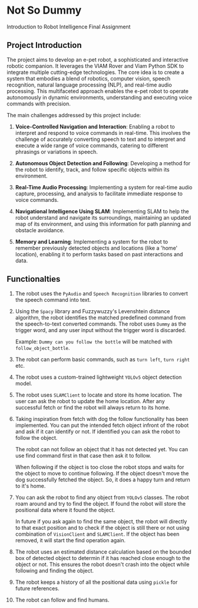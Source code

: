 # Not So Dummy 
Introduction to Robot Intelligence Final Assignment

## Project Introduction
The project aims to develop an e-pet robot, a sophisticated and interactive robotic companion. It leverages the VIAM Rover and Viam Python SDK to integrate multiple cutting-edge technologies. The core idea is to create a system that embodies a blend of robotics, computer vision, speech recognition, natural language processing (NLP), and real-time audio processing. This multifaceted approach enables the e-pet robot to operate autonomously in dynamic environments, understanding and executing voice commands with precision.

The main challenges addressed by this project include:

1. **Voice-Controlled Navigation and Interaction**: Enabling a robot to interpret and respond to voice commands in real-time. This involves the challenge of accurately converting speech to text and to interpret and execute a wide range of voice commands, catering to different phrasings or variations in speech.

2. **Autonomous Object Detection and Following**: Developing a method for the robot to identify, track, and follow specific objects within its environment.

3. **Real-Time Audio Processing**: Implementing a system for real-time audio capture, processing, and analysis to facilitate immediate response to voice commands.

4. **Navigational Intelligence Using SLAM**: Implementing SLAM to help the robot understand and navigate its surroundings, maintaining an updated map of its environment, and using this information for path planning and obstacle avoidance.

5. **Memory and Learning**: Implementing a system for the robot to remember previously detected objects and locations (like a 'home' location), enabling it to perform tasks based on past interactions and data.

## Functionalties 

1. The robot uses the `PyAudio` and `Speech Recognition` libraries to convert the speech command into text.

2. Using the `Spacy` library and Fuzzywuzzy's Levenshtein distance algorithm, the robot identifies the matched predefined command from the speech-to-text converted commands. The robot uses `Dummy` as the trigger word, and any user input without the trigger word is discarded.

   Example: `Dummy can you follow the bottle` will be matched with `follow_object_bottle`.

3. The robot can perform basic commands, such as `turn left`, `turn right` etc.

4. The robot uses a custom-trained lightweight `YOLOv5` object detection model.

5. The robot uses `SLAMClient` to locate and store its home location. The user can ask the robot to update the home location. After any successful fetch or find the robot will always return to its home.

6. Taking inspiration from fetch with dog the follow functionality has been implemented. You can put the intended fetch object infront of the robot and ask if it can identify or not. If identified you can ask the robot to follow the object. 

    The robot can not follow an object that it has not detected yet. You can use find command first in that case then ask it to follow.

    When following if the object is too close the robot stops and waits for the object to move to continue following. If the object doesn't move the dog successfully fetched the object. So, it does a happy turn and return to it's home.


7. You can ask the robot to find any object from `YOLOv5` classes. The robot roam around and try to find the object. If found the robot will store the positional data where it found the object. 

    In future if you ask again to find the same object, the robot will directly to that exact position and to check if the object is still there or not using combination of `VisionClient` and `SLAMClient`. If the object has been removed, it will start the find operation again. 

8. The robot uses an estimated distance calculation based on the bounded box of detected object to determin if it has reached close enough to the object or not. This ensures the robot doesn't crash into the object while following and finding the object.

9. The robot keeps a history of all the positional data using `pickle` for future references.  

10. The robot can follow and find humans. 
